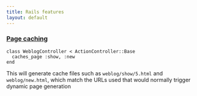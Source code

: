 ```yaml
---
title: Rails features
layout: default
---
```


### [Page caching](https://github.com/rails/actionpack-page_caching)

    class WeblogController < ActionController::Base
      caches_page :show, :new
    end

This will generate cache files such as `weblog/show/5.html` and 
`weblog/new.html`, which match the URLs used that would normally trigger dynamic 
page generation
